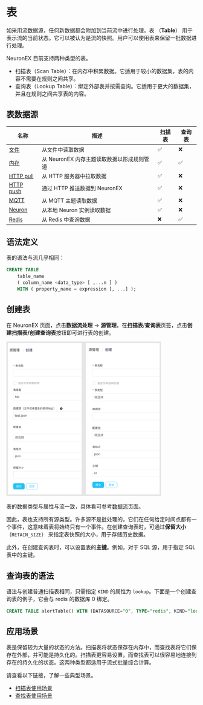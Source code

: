 # 表

如采用流数据源，任何新数据都会附加到当前流中进行处理。表 （**Table**） 用于表示流的当前状态。它可以被认为是流的快照。用户可以使用表来保留一批数据进行处理。

NeuronEX 目前支持两种类型的表。

- 扫描表（Scan Table）：在内存中积累数据。它适用于较小的数据集，表的内容不需要在规则之间共享。
- 查询表（Lookup Table）：绑定外部表并按需查询。它适用于更大的数据集，并且在规则之间共享表的内容。

## 表数据源

| 名称                        | 描述                                       | 扫描表 | 查询表 |
| --------------------------- | ------------------------------------------ | ------ | ------ |
| [文件](./file.md)           | 从文件中读取数据                           | ✅      | ❌      |
| [内存](./memory.md)         | 从 NeuronEX 内存主题读取数据以形成规则管道 | ✅      | ✅      |
| [HTTP pull](./http_pull.md) | 从 HTTP 服务器中拉取数据                   | ✅      | ❌      |
| [HTTP push](./http_push.md) | 通过 HTTP 推送数据到 NeuronEX              | ✅      | ❌      |
| [MQTT](./mqtt.md)           | 从 MQTT 主题读取数据                       | ✅      | ❌      |
| [Neuron](./neuron.md)       | 从本地 Neuron 实例读取数据                 | ✅      | ❌      |
| [Redis](./redis.md)         | 从 Redis 中查询数据                        | ❌      | ✅      |

## 语法定义

表的语法与流几乎相同：

```sql
CREATE TABLE   
    table_name   
    ( column_name <data_type> [ ,...n ] )
    WITH ( property_name = expression [, ...] );
```

## 创建表

在 NeuronEX 页面，点击**数据流处理** -> **源管理**，在**扫描表**/**查询表**页签，点击**创建扫描表/创建查询表**按钮即可进行表的创建。

<img src="./_assets/tables.png" alt="tables" style="zoom:40%;" />

表的数据类型与属性与流一致，具体看可参考[数据流](./stream.md)页面。

因此，表也支持所有源类型。许多源不是批处理的，它们在任何给定时间点都有一个事件，这意味着表将始终只有一个事件。在创建查询表时，可通过**保留大小**（`RETAIN_SIZE`） 来指定表快照的大小，用于存储历史数据。

此外，在创建查询表时，可以设置表的**主键**。例如，对于 SQL 源，用于指定 SQL 表中的主键。

## 查询表的语法

语法与创建普通扫描表相同，只需指定 `KIND` 的属性为 `lookup`。下面是一个创建查询表的例子，它会与 redis 的数据库 0 绑定。

```sql
CREATE TABLE alertTable() WITH (DATASOURCE="0", TYPE="redis", KIND="lookup")
```

## 应用场景

表是保留较为大量的状态的方法。扫描表将状态保存在内存中，而查找表将它们保存在外部，并可能是持久化的。扫描表更容易设置，而查找表可以很容易地连接到存在的持久化的状态。这两种类型都适用于流式批量综合计算。

请查看以下链接，了解一些典型场景。

- [扫描表使用场景](scan.md)
- [查找表使用场景](lookup.md)
